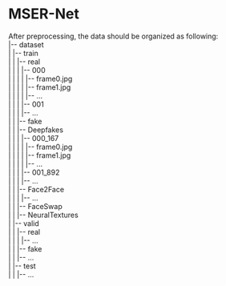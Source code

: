 # MSER-Net
After preprocessing, the data should be organized as following:  
|-- dataset  
|   |-- train  
|   |   |-- real  
|   |   |	|-- 000  
|   |   |	|	|-- frame0.jpg  
|   |   |	|	|-- frame1.jpg  
|   |   |	|	|-- ...  
|   |   |	|-- 001  
|   |   |	|-- ...  
|   |   |-- fake  
|   |   	|-- Deepfakes  
|   |   	|	|-- 000_167  
|   |		|	|	|-- frame0.jpg  
|   |		|	|	|-- frame1.jpg  
|   |		|	|	|-- ...  
|   |		|	|-- 001_892  
|   |		|	|-- ...  
|   |   	|-- Face2Face  
|   |		|	|-- ...  
|   |   	|-- FaceSwap  
|   |   	|-- NeuralTextures  
|   |-- valid  
|   |	|-- real  
|   |	|	|-- ...  
|   |	|-- fake  
|   |		|-- ...  
|   |-- test  
|   |	|-- ...  
